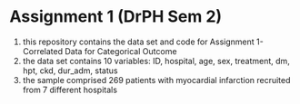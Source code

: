 # Assignment 1 (DrPH Sem 2)
1. this repository contains the data set and code for Assignment 1- Correlated Data for Categorical Outcome
2. the data set contains 10 variables: ID, hospital, age, sex, treatment, dm, hpt, ckd, dur_adm, status
3. the sample comprised 269 patients with myocardial infarction recruited from 7 different hospitals
